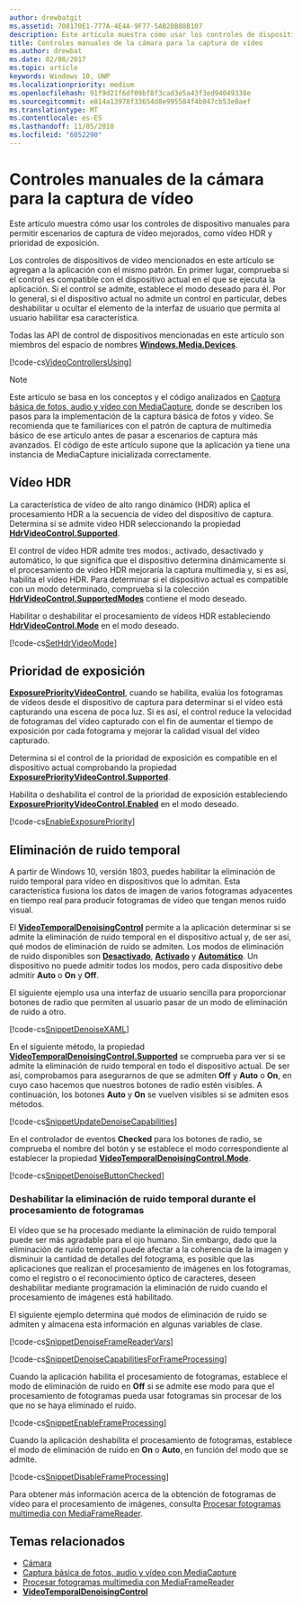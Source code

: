 ```yaml
---
author: drewbatgit
ms.assetid: 708170E1-777A-4E4A-9F77-5AB28B88B107
description: Este artículo muestra cómo usar los controles de dispositivo manuales para permitir escenarios de captura de vídeo mejorados, como vídeo HDR y prioridad de exposición.
title: Controles manuales de la cámara para la captura de vídeo
ms.author: drewbat
ms.date: 02/08/2017
ms.topic: article
keywords: Windows 10, UWP
ms.localizationpriority: medium
ms.openlocfilehash: 91f9d21f6df09bf8f3cad3e5a43f3ed94049338e
ms.sourcegitcommit: e814a13978f33654d8e995584f4b047cb53e0aef
ms.translationtype: MT
ms.contentlocale: es-ES
ms.lasthandoff: 11/05/2018
ms.locfileid: "6052290"
---
```

# <a name="manual-camera-controls-for-video-capture"></a>Controles manuales de la cámara para la captura de vídeo



Este artículo muestra cómo usar los controles de dispositivo manuales para permitir escenarios de captura de vídeo mejorados, como vídeo HDR y prioridad de exposición.

Los controles de dispositivos de vídeo mencionados en este artículo se agregan a la aplicación con el mismo patrón. En primer lugar, comprueba si el control es compatible con el dispositivo actual en el que se ejecuta la aplicación. Si el control se admite, establece el modo deseado para él. Por lo general, si el dispositivo actual no admite un control en particular, debes deshabilitar u ocultar el elemento de la interfaz de usuario que permita al usuario habilitar esa característica.

Todas las API de control de dispositivos mencionadas en este artículo son miembros del espacio de nombres [**Windows.Media.Devices**](https://msdn.microsoft.com/library/windows/apps/br206902).

[!code-cs[VideoControllersUsing](./code/BasicMediaCaptureWin10/cs/MainPage.xaml.cs#SnippetVideoControllersUsing)]

> [!NOTE] 
> Este artículo se basa en los conceptos y el código analizados en [Captura básica de fotos, audio y vídeo con MediaCapture](basic-photo-video-and-audio-capture-with-MediaCapture.md), donde se describen los pasos para la implementación de la captura básica de fotos y vídeo. Se recomienda que te familiarices con el patrón de captura de multimedia básico de ese artículo antes de pasar a escenarios de captura más avanzados. El código de este artículo supone que la aplicación ya tiene una instancia de MediaCapture inicializada correctamente.

## <a name="hdr-video"></a>Vídeo HDR

La característica de vídeo de alto rango dinámico (HDR) aplica el procesamiento HDR a la secuencia de vídeo del dispositivo de captura. Determina si se admite vídeo HDR seleccionando la propiedad [**HdrVideoControl.Supported**](https://msdn.microsoft.com/library/windows/apps/dn926682).

El control de vídeo HDR admite tres modos:, activado, desactivado y automático, lo que significa que el dispositivo determina dinámicamente si el procesamiento de vídeo HDR mejoraría la captura multimedia y, si es así, habilita el vídeo HDR. Para determinar si el dispositivo actual es compatible con un modo determinado, comprueba si la colección [**HdrVideoControl.SupportedModes**](https://msdn.microsoft.com/library/windows/apps/dn926683) contiene el modo deseado.

Habilitar o deshabilitar el procesamiento de vídeos HDR estableciendo [**HdrVideoControl.Mode**](https://msdn.microsoft.com/library/windows/apps/dn926681) en el modo deseado.

[!code-cs[SetHdrVideoMode](./code/BasicMediaCaptureWin10/cs/MainPage.xaml.cs#SnippetSetHdrVideoMode)]

## <a name="exposure-priority"></a>Prioridad de exposición

[**ExposurePriorityVideoControl**](https://msdn.microsoft.com/library/windows/apps/dn926644), cuando se habilita, evalúa los fotogramas de vídeos desde el dispositivo de captura para determinar si el vídeo está capturando una escena de poca luz. Si es así, el control reduce la velocidad de fotogramas del vídeo capturado con el fin de aumentar el tiempo de exposición por cada fotograma y mejorar la calidad visual del vídeo capturado.

Determina si el control de la prioridad de exposición es compatible en el dispositivo actual comprobando la propiedad [**ExposurePriorityVideoControl.Supported**](https://msdn.microsoft.com/library/windows/apps/dn926647).

Habilita o deshabilita el control de la prioridad de exposición estableciendo [**ExposurePriorityVideoControl.Enabled**](https://msdn.microsoft.com/library/windows/apps/dn926646) en el modo deseado.

[!code-cs[EnableExposurePriority](./code/BasicMediaCaptureWin10/cs/MainPage.xaml.cs#SnippetEnableExposurePriority)]

## <a name="temporal-denoising"></a>Eliminación de ruido temporal
A partir de Windows 10, versión 1803, puedes habilitar la eliminación de ruido temporal para vídeo en dispositivos que lo admitan. Esta característica fusiona los datos de imagen de varios fotogramas adyacentes en tiempo real para producir fotogramas de vídeo que tengan menos ruido visual.

El [**VideoTemporalDenoisingControl**](https://docs.microsoft.com/uwp/api/windows.media.devices.videotemporaldenoisingcontrol) permite a la aplicación determinar si se admite la eliminación de ruido temporal en el dispositivo actual y, de ser así, qué modos de eliminación de ruido se admiten. Los modos de eliminación de ruido disponibles son [**Desactivado**](https://docs.microsoft.com/uwp/api/windows.media.devices.videotemporaldenoisingmode), [**Activado**](https://docs.microsoft.com/uwp/api/windows.media.devices.videotemporaldenoisingmode) y [**Automático**](https://docs.microsoft.com/uwp/api/windows.media.devices.videotemporaldenoisingmode). Un dispositivo no puede admitir todos los modos, pero cada dispositivo debe admitir **Auto** o **On** y **Off**.

El siguiente ejemplo usa una interfaz de usuario sencilla para proporcionar botones de radio que permiten al usuario pasar de un modo de eliminación de ruido a otro.

[!code-cs[SnippetDenoiseXAML](./code/BasicMediaCaptureWin10/cs/MainPage.xaml#SnippetDenoiseXAML)]

En el siguiente método, la propiedad [**VideoTemporalDenoisingControl.Supported**](https://docs.microsoft.com/uwp/api/windows.media.devices.videotemporaldenoisingcontrol.supported) se comprueba para ver si se admite la eliminación de ruido temporal en todo el dispositivo actual. De ser así, comprobamos para asegurarnos de que se admiten **Off** y **Auto** o **On**, en cuyo caso hacemos que nuestros botones de radio estén visibles. A continuación, los botones **Auto** y **On** se vuelven visibles si se admiten esos métodos.

[!code-cs[SnippetUpdateDenoiseCapabilities](./code/BasicMediaCaptureWin10/cs/MainPage.ManualControls.xaml.cs#SnippetUpdateDenoiseCapabilities)]

En el controlador de eventos **Checked** para los botones de radio, se comprueba el nombre del botón y se establece el modo correspondiente al establecer la propiedad [**VideoTemporalDenoisingControl.Mode**](https://docs.microsoft.com/uwp/api/windows.media.devices.videotemporaldenoisingcontrol.mode).

[!code-cs[SnippetDenoiseButtonChecked](./code/BasicMediaCaptureWin10/cs/MainPage.ManualControls.xaml.cs#SnippetDenoiseButtonChecked)]

### <a name="disabling-temporal-denoising-while-processing-frames"></a>Deshabilitar la eliminación de ruido temporal durante el procesamiento de fotogramas
El vídeo que se ha procesado mediante la eliminación de ruido temporal puede ser más agradable para el ojo humano. Sin embargo, dado que la eliminación de ruido temporal puede afectar a la coherencia de la imagen y disminuir la cantidad de detalles del fotograma, es posible que las aplicaciones que realizan el procesamiento de imágenes en los fotogramas, como el registro o el reconocimiento óptico de caracteres, deseen deshabilitar mediante programación la eliminación de ruido cuando el procesamiento de imágenes está habilitado.

El siguiente ejemplo determina qué modos de eliminación de ruido se admiten y almacena esta información en algunas variables de clase.

[!code-cs[SnippetDenoiseFrameReaderVars](./code/BasicMediaCaptureWin10/cs/MainPage.ManualControls.xaml.cs#SnippetDenoiseFrameReaderVars)]

[!code-cs[SnippetDenoiseCapabilitiesForFrameProcessing](./code/BasicMediaCaptureWin10/cs/MainPage.ManualControls.xaml.cs#SnippetDenoiseCapabilitiesForFrameProcessing)]

Cuando la aplicación habilita el procesamiento de fotogramas, establece el modo de eliminación de ruido en **Off** si se admite ese modo para que el procesamiento de fotogramas pueda usar fotogramas sin procesar de los que no se haya eliminado el ruido.

[!code-cs[SnippetEnableFrameProcessing](./code/BasicMediaCaptureWin10/cs/MainPage.ManualControls.xaml.cs#SnippetEnableFrameProcessing)]

Cuando la aplicación deshabilita el procesamiento de fotogramas, establece el modo de eliminación de ruido en **On** o **Auto**, en función del modo que se admite.

[!code-cs[SnippetDisableFrameProcessing](./code/BasicMediaCaptureWin10/cs/MainPage.ManualControls.xaml.cs#SnippetDisableFrameProcessing)]

Para obtener más información acerca de la obtención de fotogramas de vídeo para el procesamiento de imágenes, consulta [Procesar fotogramas multimedia con MediaFrameReader](process-media-frames-with-mediaframereader.md).

## <a name="related-topics"></a>Temas relacionados

* [Cámara](camera.md)
* [Captura básica de fotos, audio y vídeo con MediaCapture](basic-photo-video-and-audio-capture-with-MediaCapture.md)
* [Procesar fotogramas multimedia con MediaFrameReader](process-media-frames-with-mediaframereader.md)
*  [**VideoTemporalDenoisingControl**](https://docs.microsoft.com/uwp/api/windows.media.devices.videotemporaldenoisingcontrol)
 




